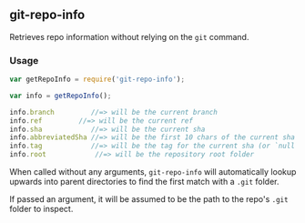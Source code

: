 ## git-repo-info

Retrieves repo information without relying on the `git` command.

### Usage

```javascript
var getRepoInfo = require('git-repo-info');

var info = getRepoInfo();

info.branch         //=> will be the current branch
info.ref         //=> will be the current ref
info.sha            //=> will be the current sha
info.abbreviatedSha //=> will be the first 10 chars of the current sha
info.tag            //=> will be the tag for the current sha (or `null` if no tag exists)
info.root            //=> will be the repository root folder
```

When called without any arguments, `git-repo-info` will automatically lookup upwards
into parent directories to find the first match with a `.git` folder.

If passed an argument, it will be assumed to be the path to the repo's `.git` folder
to inspect.
